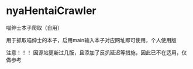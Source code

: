 # nyaHentaiCrawler
喵绅士本子爬取（自用）

用于抓取喵绅士的本子，启用main输入本子对应网址即可使用，个人使用版

注意！！！
因源站更新过几版，且添加了反扒延迟等措施，因此已不在适用，仅做参考
